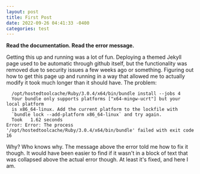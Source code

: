 ```yaml
---
layout: post
title: First Post
date: 2022-09-26 04:41:33 -0400
categories: test
---
```


**Read the documentation. Read the error message.**

Getting this up and running was a lot of fun. Deploying a themed Jekyll page used to be automatic through github itself, but the functionality was removed due to security issues a few weeks ago or something. Figuring out how to get this page up and running in a way that allowed me to actually modify it took much longer than it should have. The problem:

```
  /opt/hostedtoolcache/Ruby/3.0.4/x64/bin/bundle install --jobs 4
  Your bundle only supports platforms ["x64-mingw-ucrt"] but your local platform
  is x86_64-linux. Add the current platform to the lockfile with
  `bundle lock --add-platform x86_64-linux` and try again.
  Took   1.62 seconds
Error: Error: The process '/opt/hostedtoolcache/Ruby/3.0.4/x64/bin/bundle' failed with exit code 16
```

Why? Who knows why. The message above the error told me how to fix it though. It would have been easier to find if it wasn't in a block of text that was collapsed above the actual error though. At least it's fixed, and here I am.